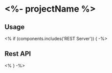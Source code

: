 # <%- projectName %>

## Usage

<% if (components.includes('REST Server')) { -%>
## Rest API
<% } -%>

